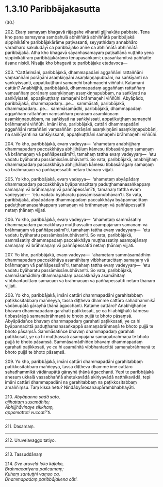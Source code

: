 

# 1.3.10 Paribbājakasutta




(30.)

202\. Ekaṃ samayaṃ bhagavā rājagahe viharati gijjhakūṭe pabbate. Tena kho pana samayena sambahulā abhiññātā abhiññātā paribbājakā sippinikātīre paribbājakārāme paṭivasanti, seyyathidaṃ annabhāro varadharo sakuludāyī ca paribbājako aññe ca abhiññātā abhiññātā paribbājakā. Atha kho bhagavā sāyanhasamayaṃ paṭisallānā vuṭṭhito yena sippinikātīraṃ paribbājakārāmo tenupasaṅkami; upasaṅkamitvā paññatte āsane nisīdi. Nisajja kho bhagavā te paribbājake etadavoca—

203\. “Cattārimāni, paribbājakā, dhammapadāni aggaññāni rattaññāni vaṃsaññāni porāṇāni asaṃkiṇṇāni asaṃkiṇṇapubbāni, na saṅkīyanti na saṅkīyissanti, appaṭikuṭṭhāni samaṇehi brāhmaṇehi viññūhi. Katamāni cattāri? Anabhijjhā, paribbājakā, dhammapadaṃ aggaññaṃ rattaññaṃ vaṃsaññaṃ porāṇaṃ asaṃkiṇṇaṃ asaṃkiṇṇapubbaṃ, na saṅkīyati na saṅkīyissati, appaṭikuṭṭhaṃ samaṇehi brāhmaṇehi viññūhi. Abyāpādo, paribbājakā, dhammapadaṃ…pe…  sammāsati, paribbājakā, dhammapadaṃ…pe…  sammāsamādhi, paribbājakā, dhammapadaṃ aggaññaṃ rattaññaṃ vaṃsaññaṃ porāṇaṃ asaṃkiṇṇaṃ asaṃkiṇṇapubbaṃ, na saṅkīyati na saṅkīyissati, appaṭikuṭṭhaṃ samaṇehi brāhmaṇehi viññūhi. Imāni kho, paribbājakā, cattāri dhammapadāni aggaññāni rattaññāni vaṃsaññāni porāṇāni asaṃkiṇṇāni asaṃkiṇṇapubbāni, na saṅkīyanti na saṅkīyissanti, appaṭikuṭṭhāni samaṇehi brāhmaṇehi viññūhi.

204\. Yo kho, paribbājakā, evaṃ vadeyya—  ‘ahametaṃ anabhijjhaṃ dhammapadaṃ paccakkhāya abhijjhāluṃ kāmesu tibbasārāgaṃ samaṇaṃ vā brāhmaṇaṃ vā paññāpessāmī’ti, tamahaṃ tattha evaṃ vadeyyaṃ—  ‘etu vadatu byāharatu passāmissānubhāvan’ti. So vata, paribbājakā, anabhijjhaṃ dhammapadaṃ paccakkhāya abhijjhāluṃ kāmesu tibbasārāgaṃ samaṇaṃ vā brāhmaṇaṃ vā paññāpessatīti netaṃ ṭhānaṃ vijjati.

205\. Yo kho, paribbājakā, evaṃ vadeyya—  ‘ahametaṃ abyāpādaṃ dhammapadaṃ paccakkhāya byāpannacittaṃ paduṭṭhamanasaṅkappaṃ samaṇaṃ vā brāhmaṇaṃ vā paññāpessāmī’ti, tamahaṃ tattha evaṃ vadeyyaṃ—  ‘etu vadatu byāharatu passāmissānubhāvan’ti. So vata, paribbājakā, abyāpādaṃ dhammapadaṃ paccakkhāya byāpannacittaṃ paduṭṭhamanasaṅkappaṃ samaṇaṃ vā brāhmaṇaṃ vā paññāpessatīti netaṃ ṭhānaṃ vijjati.

206\. Yo kho, paribbājakā, evaṃ vadeyya—  ‘ahametaṃ sammāsatiṃ dhammapadaṃ paccakkhāya muṭṭhassatiṃ asampajānaṃ samaṇaṃ vā brāhmaṇaṃ vā paññāpessāmī’ti, tamahaṃ tattha evaṃ vadeyyaṃ—  ‘etu vadatu byāharatu passāmissānubhāvan’ti. So vata, paribbājakā, sammāsatiṃ dhammapadaṃ paccakkhāya muṭṭhassatiṃ asampajānaṃ samaṇaṃ vā brāhmaṇaṃ vā paññāpessatīti netaṃ ṭhānaṃ vijjati.

207\. Yo kho, paribbājakā, evaṃ vadeyya—  ‘ahametaṃ sammāsamādhiṃ dhammapadaṃ paccakkhāya asamāhitaṃ vibbhantacittaṃ samaṇaṃ vā brāhmaṇaṃ vā paññāpessāmī’ti, tamahaṃ tattha evaṃ vadeyyaṃ—  ‘etu vadatu byāharatu passāmissānubhāvan’ti. So vata, paribbājakā, sammāsamādhiṃ dhammapadaṃ paccakkhāya asamāhitaṃ vibbhantacittaṃ samaṇaṃ vā brāhmaṇaṃ vā paññāpessatīti netaṃ ṭhānaṃ vijjati.

208\. Yo kho, paribbājakā, imāni cattāri dhammapadāni garahitabbaṃ paṭikkositabbaṃ maññeyya, tassa diṭṭheva dhamme cattāro sahadhammikā vādānupātā gārayhā ṭhānā āgacchanti. Katame cattāro? Anabhijjhañce bhavaṃ dhammapadaṃ garahati paṭikkosati, ye ca hi abhijjhālū kāmesu tibbasārāgā samaṇabrāhmaṇā te bhoto pujjā te bhoto pāsaṃsā. Abyāpādañce bhavaṃ dhammapadaṃ garahati paṭikkosati, ye ca hi byāpannacittā paduṭṭhamanasaṅkappā samaṇabrāhmaṇā te bhoto pujjā te bhoto pāsaṃsā. Sammāsatiñce bhavaṃ dhammapadaṃ garahati paṭikkosati, ye ca hi muṭṭhassatī asampajānā samaṇabrāhmaṇā te bhoto pujjā te bhoto pāsaṃsā. Sammāsamādhiñce bhavaṃ dhammapadaṃ garahati paṭikkosati, ye ca hi asamāhitā vibbhantacittā samaṇabrāhmaṇā te bhoto pujjā te bhoto pāsaṃsā.

209\. Yo kho, paribbājakā, imāni cattāri dhammapadāni garahitabbaṃ paṭikkositabbaṃ maññeyya, tassa diṭṭheva dhamme ime cattāro sahadhammikā vādānupātā gārayhā ṭhānā āgacchanti. Yepi te paribbājakā ahesuṃ ukkalā vassabhaññā ahetukavādā akiriyavādā natthikavādā, tepi imāni cattāri dhammapadāni na garahitabbaṃ na paṭikkositabbaṃ amaññiṃsu. Taṃ kissa hetu? Nindābyārosanaupārambhabhayāti.

210\. _Abyāpanno sadā sato,_  
_ajjhattaṃ susamāhito;_  
_Abhijjhāvinaye sikkhaṃ,_  
_appamattoti vuccatī”ti._  


---

211\. Dasamaṃ.



---

212\. Uruvelavaggo tatiyo.



---

213\. Tassuddānaṃ



214\. _Dve uruvelā loko kāḷako,_  
_Brahmacariyena pañcamaṃ;_  
_Kuhaṃ santuṭṭhi vaṃso ca,_  
_Dhammapadaṃ paribbājakena cāti._  




